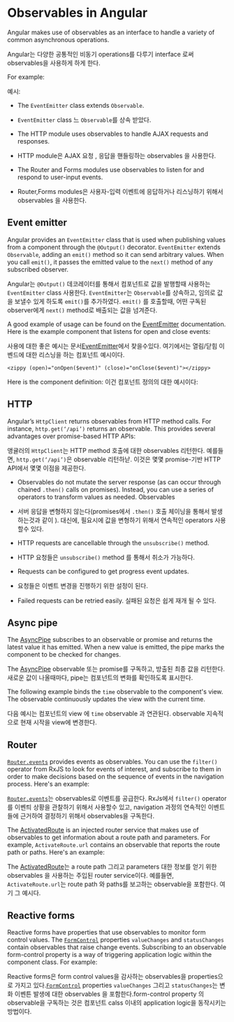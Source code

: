 # Observables in Angular

Angular makes use of observables as an interface to handle a variety of common asynchronous operations. 

Angular는 다양한 공통적인 비동기 operations를 다루기 interface 로써 observables을 사용하게 하게 한다.

For example:

예시:

* The `EventEmitter` class extends `Observable`.
* `EventEmitter` class 느 `Observable`를 상속 받았다.


* The HTTP module uses observables to handle AJAX requests and responses.
* HTTP module은  AJAX 요청 , 응답을 핸들링하는 observables 을 사용한다.


* The Router and Forms modules use observables to listen for and respond to user-input events.
* Router,Forms modules은 사용자-입력 이벤트에 응답하거나 리스닝하기 위해서  observables 을 사용한다.


## Event emitter

Angular provides an `EventEmitter` class that is used when publishing values from a component through the `@Output()` decorator. `EventEmitter` extends `Observable`, adding an `emit()` method so it can send arbitrary values. When you call `emit()`, it passes the emitted value to the `next()` method of any subscribed observer.


Angular는 `@Output()` 데코레이터를 통해서 컴포넌트로 값을 발행할때 사용하는 `EventEmitter` class 사용한다. `EventEmitter`는 `Observable`를 상속하고, 임의로 값을 보낼수 있게 하도록 `emit()`를 추가하였다. `emit()` 를 호출할때, 어떤 구독된 observer에게 `next()` method로 배출되는 값을 넘겨준다.


A good example of usage can be found on the [EventEmitter](https://angular.io/api/core/EventEmitter) documentation. Here is the example component that listens for open and close events:

사용에 대한 좋은 예시는 문서[EventEmitter](https://angular.io/api/core/EventEmitter)에서 찾을수있다. 여기에서는  열림/닫힘 이벤드에 대한 리스닝을 하는 컴포넌트 예시이다.

`<zippy (open)="onOpen($event)" (close)="onClose($event)"></zippy>`

Here is the component definition:
이건 컴포넌트 정의의 대한 예시이다:

<code-example path="observables-in-angular/src/main.ts" title="EventEmitter" region="eventemitter"></code-example>

## HTTP
Angular’s `HttpClient` returns observables from HTTP method calls. For instance, `http.get(‘/api’)` returns an observable. This provides several advantages over promise-based HTTP APIs:

앵귤러의 `HttpClient`는 HTTP method 호출에 대한 observables 리턴한다. 예를들면, 
`http.get(‘/api’)`은 observable 리턴하낟. 이것은 몇몇 promise-기반 HTTP API에서 몇몇 이점을 제공한다.

* Observables do not mutate the server response (as can occur through chained `.then()` calls on promises). Instead, you can use a series of operators to transform values as needed. Observables 
* 서버 응답을 변형하지 않는다(promises에서  `.then()` 호출 체이닝을 통해서 발생하는것과 같이 ). 대신에, 필요시에 값을 변형하기 위해서 연속적인 operators 사용할수 있다.

* HTTP requests are cancellable through the `unsubscribe()` method. 
* HTTP 요청들은 `unsubscribe()` method 를 통해서 취소가 가능하다.

* Requests can be configured to get progress event updates.
* 요청들은 이벤트 변경을 진행하기 위한 설정이 된다.

* Failed requests can be retried easily. 실패된 요청은 쉽게 재개 될 수 있다.

## Async pipe

The [AsyncPipe](https://angular.io/api/common/AsyncPipe) subscribes to an observable or promise and returns the latest value it has emitted. When a new value is emitted, the pipe marks the component to be checked for changes.

The [AsyncPipe](https://angular.io/api/common/AsyncPipe) observable 또는 promise를 구독하고, 방출된 최종 값을 리턴한다. 새로운 값이 나올때마다, pipe는 컴포넌트의 변화를 확인하도록 표시한다.

The following example binds the `time` observable to the component's view. The observable continuously updates the view with the current time.

다음 예시는 컴포넌트의 view 에  `time` observable 과 연관된다. observable 지속적으로 현재 시작을 view에 변경한다.

<code-example path="observables-in-angular/src/main.ts" title="Using async pipe" region="pipe"></code-example>

## Router

[`Router.events`](https://angular.io/api/router/Router#events) provides events as observables. You can use the `filter()` operator from RxJS to look for events of interest, and subscribe to them in order to make decisions based on the sequence of events in the navigation process. Here's an example:


[`Router.events`](https://angular.io/api/router/Router#events)는 observables로 이벤트를 공급한다. RxJs에서  `filter()` operator 를 이벤틔 상황을 관찰하기 위해서 사용할수 있고, navigation 과정의 연속적인 이벤트들에 근거하여 결정하기 위해서 observables을 구독한다. 

<code-example path="observables-in-angular/src/main.ts" title="Router events" region="router"></code-example>

The [ActivatedRoute](https://angular.io/api/router/ActivatedRoute) is an injected router service that makes use of observables to get information about a route path and parameters. For example, `ActivateRoute.url` contains an observable that reports the route path or paths. Here's an example:

The [ActivatedRoute](https://angular.io/api/router/ActivatedRoute)는 a route path 그리고 parameters 대한 정보를 얻기 위한 observables 을 사용하는 주입된 router service이다.
예를들면, `ActivateRoute.url`는 route path 와 paths를 보고하는 observable을 포함한다. 여기 그 예시다. 


<code-example path="observables-in-angular/src/main.ts" title="ActivatedRoute" region="activated_route"></code-example>

## Reactive forms

Reactive forms have properties that use observables to monitor form control values. The [`FormControl`](https://angular.io/api/forms/FormControl) properties `valueChanges` and `statusChanges` contain observables that raise change events. Subscribing to an observable form-control property is a way of triggering application logic within the component class. For example:

Reactive forms은 form control values을 감사하는 observables을 properties으로 가지고 있다.[`FormControl`](https://angular.io/api/forms/FormControl) properties `valueChanges` 그리고 `statusChanges`는 변화 이벤튼 발생에 대한 observables 을 포함한다.form-control property 의 observable을 구독하는 것은 컴포넌트 calss 이내의 application logic을 동작시키는 방법이다.

<code-example path="observables-in-angular/src/main.ts" title="Reactive forms" region="forms"></code-example>
